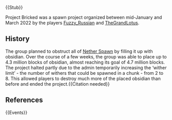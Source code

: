 {{Stub}}

Project Bricked was a spawn project organized between mid-January and March 2022 by the players [Fuzzy_Russian](https://2b2t.miraheze.org/wiki/Fuzzy_Russian) and [TheGrandLotus](https://2b2t.miraheze.org/wiki/TheGrandLotus).

## History
The group planned to obstruct all of [Nether Spawn](https://2b2t.miraheze.org/wiki/Nether_Spawn) by filling it up with obsidian. Over the course of a few weeks, the group was able to place up to 4.3 million blocks of obsidian, almost reaching its goal of 4.7 million blocks. The project halted partly due to the admin temporarily increasing the ‘wither limit’ - the number of withers that could be spawned in a chunk - from 2 to 8. This allowed players to destroy much more of the placed obsidian than before and ended the project.{{Citation needed}}

## References
{{Events}}